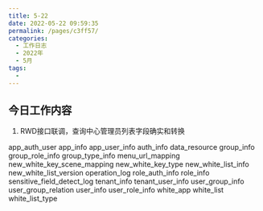```yaml
---
title: 5-22
date: 2022-05-22 09:59:35
permalink: /pages/c3ff57/
categories:
  - 工作日志
  - 2022年
  - 5月
tags:
  - 
---
```

## 今日工作内容
1. RWD接口联调，查询中心管理员列表字段确实和转换


app_auth_user
app_info
app_user_info
auth_info
data_resource
group_info
group_role_info
group_type_info
menu_url_mapping
new_white_key_scene_mapping
new_white_key_type
new_white_list_info
new_white_list_version
operation_log
role_auth_info
role_info
sensitive_field_detect_log
tenant_info
tenant_user_info
user_group_info
user_group_relation
user_info
user_role_info
white_app
white_list
white_list_type